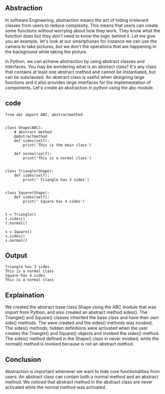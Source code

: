 
## Abstraction
In software Engineering,  abstraction means the act of hiding irrelevant classes from users to reduce complexity. This means that users can create some functions without worrying about how they work. They know what the function does but they don't need to know the logic behind it. Let me give you an example, let's look at our smartphones for instance we can use the camera to take pictures, but we don't the operations that are happening in the background while taking the picture.

In Python, we can achieve abstraction by using abstract classes and interfaces. You may be wondering what is an abstract class?  It's any class that contains at least one abstract method and cannot be instantiated, but can be subclassed. An abstract class is useful when designing large functions and it also provides large interfaces for the implementation of components. Let's create an abstraction in python using the abc module. 

## code
```
from abc import ABC, abstractmethod


class Shape(ABC):
    # abstract method
    @abstractmethod
    def sides(self):
        print('This is the main class')

    def normal(self):
        print('This is a normal class')


class Triangle(Shape):
    def sides(self):
        print(' Triangle has 3 sides')


class Square(Shape):
    def sides(self):
        print(' Square has 4 sides')


t = Triangle()
t.sides()
t.normal()

s = Square()
s.sides()
s.normal()
```

## Output
```
Triangle has 3 sides
This is a normal class
Square has 4 sides
This is a normal class

```
## Explaination
We created the abstract base class Shape using the ABC module that was import from Python, and also created an abstract method sides(). The Triangle() and Square() classes inherited the base class  and have their own side() methods. The  were created and the sides() methods was invoked, The sides() methods, hidden definitions were activated when the user creates the Triangle() and Square() objects and invoked the sides() method. The sides() method defined in the Shape() class in never invoked, while the normal() method is invoked because is not an abstract method.


## Conclusion
Abstraction is important whenever we want to hide core functionalities from users.  An abstract class can contain both a normal method and an abstract method. We noticed that abstract method in the abstract class are never activated while the normal method was activated.
